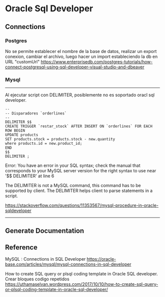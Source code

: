 # Oracle Sql Developer
 

## Connections

### Postgres

No se permite establecer el nombre de la base de datos, realizar un export conexion, cambiar el archivo, luego 
hacer un import estableciendo la db en URL "customUrl"
https://www.enterprisedb.com/postgres-tutorials/how-connect-postgresql-using-sql-developer-visual-studio-and-dbeaver 
 
### Mysql


------------------------------

Al ejecutar script con DELIMITER, posiblemente no es soportado oracl sql developer. 

```
--
-- Disparadores `orderlines`
--
DELIMITER $$
CREATE TRIGGER `restar_stock` AFTER INSERT ON `orderlines` FOR EACH ROW BEGIN
UPDATE products
SET products.stock = products.stock - new.quantity
where products.id = new.product_id;
END
$$
DELIMITER ;
```
Error:
You have an error in your SQL syntax; check the manual that corresponds to your MySQL server version for the right syntax to use near '$$
DELIMITER' at line 6

The DELIMITER is not a MySQL command, this command has to be supported by client. The DELIMITER helps client to parse statements in a script.

https://stackoverflow.com/questions/11353567/mysql-procedure-in-oracle-sqldeveloper 
 
----------------------------

## Generate Documentation


 
## Reference

MySQL : Connections in SQL Developer
https://oracle-base.com/articles/mysql/mysql-connections-in-sql-developer

How to create SQL query or plsql coding template in Oracle SQL developer.
Crear bloques codigo repetidos
https://uthamaselvan.wordpress.com/2017/10/10/how-to-create-sql-query-or-plsql-coding-template-in-oracle-sql-developer/ 
 
